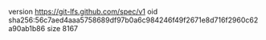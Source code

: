 version https://git-lfs.github.com/spec/v1
oid sha256:56c7aed4aaa5758689df97b0a6c984246f49f2671e8d716f2960c62a90ab1b86
size 8167
